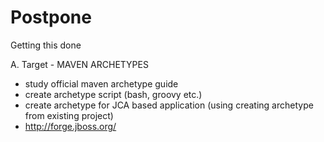 Postpone
=========

Getting this done

A. Target - MAVEN ARCHETYPES
- study official maven archetype guide
- create archetype script (bash, groovy etc.)
- create archetype for JCA based application (using creating archetype from existing project)
- http://forge.jboss.org/
